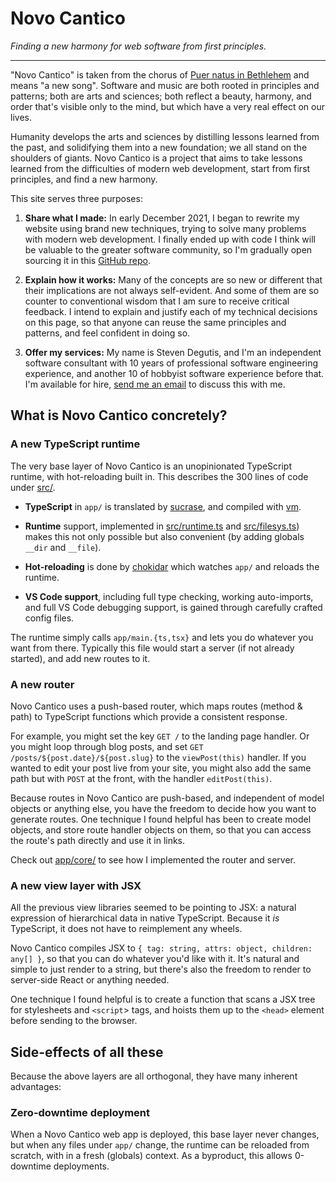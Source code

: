 

# Novo Cantico

*Finding a new harmony for web software from first principles.*

---

"Novo Cantico" is taken from the chorus of [Puer natus in Bethlehem](https://www.youtube.com/watch?v=A1k5YTmxIVc&t=2573s) and means "a new song". Software and music are both rooted in principles and patterns; both are arts and sciences; both reflect a beauty, harmony, and order that's visible only to the mind, but which have a very real effect on our lives.

Humanity develops the arts and sciences by distilling lessons learned from the past, and solidifying them into a new foundation; we all stand on the shoulders of giants. Novo Cantico is a project that aims to take lessons learned from the difficulties of modern web development, start from first principles, and find a new harmony.


This site serves three purposes:

1. **Share what I made:** In early December 2021, I began to rewrite my website using brand new techniques, trying to solve many problems with modern web development. I finally ended up with code I think will be valuable to the greater software community, so I'm gradually open sourcing it in this [GitHub repo](https://github.com/sdegutis/Novo-Cantico).

2. **Explain how it works:** Many of the concepts are so new or different that their implications are not always self-evident. And some of them are so counter to conventional wisdom that I am sure to receive critical feedback. I intend to explain and justify each of my technical decisions on this page, so that anyone can reuse the same principles and patterns, and feel confident in doing so.

3. **Offer my services:** My name is Steven Degutis, and I'm an independent software consultant with 10 years of professional software engineering experience, and another 10 of hobbyist software experience before that. I'm available for hire, [send me an email](mailto:sbdegutis+novocantico@gmail.com) to discuss this with me.

## What is Novo Cantico concretely?

### A new TypeScript runtime

The very base layer of Novo Cantico is an unopinionated TypeScript runtime, with hot-reloading built in. This describes the 300 lines of code under [src/](https://github.com/sdegutis/Novo-Cantico/tree/main/src).

* **TypeScript** in `app/` is translated by [sucrase](https://sucrase.io/), and compiled with [vm](https://nodejs.org/api/vm.html).

* **Runtime** support, implemented in [src/runtime.ts](https://github.com/sdegutis/Novo-Cantico/blob/main/src/runtime.ts) and [src/filesys.ts](https://github.com/sdegutis/Novo-Cantico/blob/main/src/filesys.ts)) makes this not only possible but also convenient (by adding globals `__dir` and `__file`).

* **Hot-reloading** is done by [chokidar](https://www.npmjs.com/package/chokidar) which watches `app/` and reloads the runtime.

* **VS Code support**, including full type checking, working auto-imports, and full VS Code debugging support, is gained through carefully crafted config files.

The runtime simply calls `app/main.{ts,tsx}` and lets you do whatever you want from there. Typically this file would start a server (if not already started), and add new routes to it.

### A new router

Novo Cantico uses a push-based router, which maps routes (method & path) to TypeScript functions which provide a consistent response.

For example, you might set the key `GET /` to the landing page handler. Or you might loop through blog posts, and set `GET /posts/${post.date}/${post.slug}` to the `viewPost(this)` handler. If you wanted to edit your post live from your site, you might also add the same path but with `POST` at the front, with the handler `editPost(this)`.

Because routes in Novo Cantico are push-based, and independent of model objects or anything else, you have the freedom to decide how you want to generate routes. One technique I found helpful has been to create model objects, and store route handler objects on them, so that you can access the route's path directly and use it in links.

Check out [app/core/](https://github.com/sdegutis/Novo-Cantico/tree/main/app/core) to see how I implemented the router and server.

### A new view layer with JSX

All the previous view libraries seemed to be pointing to JSX: a natural expression of hierarchical data in native TypeScript. Because it *is* TypeScript, it does not have to reimplement any wheels.

Novo Cantico compiles JSX to `{ tag: string, attrs: object, children: any[] }`, so that you can do whatever you'd like with it. It's natural and simple to just render to a string, but there's also the freedom to render to server-side React or anything needed.

One technique I found helpful is to create a function that scans a JSX tree for stylesheets and `<script`> tags, and hoists them up to the `<head>` element before sending to the browser.


## Side-effects of all these

Because the above layers are all orthogonal, they have many inherent advantages:

### Zero-downtime deployment

When a Novo Cantico web app is deployed, this base layer never changes, but when any files under `app/` change, the runtime can be reloaded from scratch, with in a fresh (globals) context. As a byproduct, this allows 0-downtime deployments.


